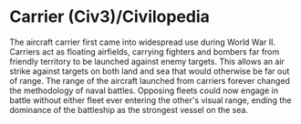 # Carrier (Civ3)/Civilopedia

The aircraft carrier first came into widespread use during World War II. Carriers act as floating airfields, 
carrying fighters and bombers far from friendly territory to be launched against enemy targets. This allows 
an air strike against targets on both land and sea that would otherwise be far out of range. The range of the
aircraft launched from carriers forever changed the methodology of naval battles. Opposing fleets could now engage in battle without either fleet ever entering the other's visual range, ending the dominance of the battleship as the strongest vessel on the sea.